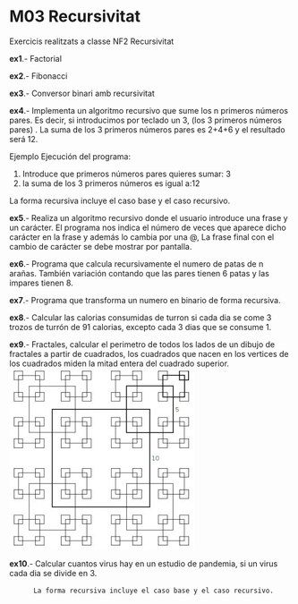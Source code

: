# M03 Recursivitat 

   Exercicis realitzats a classe NF2 Recursivitat
   
   **ex1**.- Factorial
   
   **ex2**.- Fibonacci
   
   **ex3**.- Conversor binari amb recursivitat
   
   **ex4**.- Implementa un algoritmo recursivo que sume los n primeros números pares. Es decir, si introducimos por teclado un 3, (los 3   primeros números pares) . La suma de los 3 primeros números pares es 2+4+6 y el resultado será 12.
   
Ejemplo Ejecución del programa:

1. Introduce que primeros números pares quieres sumar: 3
2. la suma de los 3 primeros números es igual a:12

La forma recursiva incluye el caso base y el caso recursivo.
   
   **ex5**.- Realiza un algoritmo recursivo donde el usuario introduce una frase y un carácter. El programa nos indica el número de  veces que aparece dicho carácter en la frase y además  lo cambia por una @, La frase final con el cambio de carácter se debe mostrar por pantalla.
   
   **ex6**.- Programa que calcula recursivamente el numero de patas de n arañas.  También variación contando que las pares tienen 6 patas y las impares tienen 8.
   
   **ex7**.- Programa que transforma un numero en binario de forma recursiva.
   
   **ex8**.- Calcular las calorias consumidas de turron si cada dia se come 3 trozos de turrón de 91 calorias, excepto cada 3 dias que se consume 1.
   
   **ex9**.- Fractales, calcular el perimetro de todos los lados de un dibujo de fractales a partir de cuadrados, los cuadrados que nacen en los vertices de los cuadrados miden la mitad entera del cuadrado superior.
   ![Fractales](https://github.com/mikibardaji/M03/blob/master/uf2nf2/fractales.JPG)
   
   **ex10**.- Calcular cuantos virus hay en un estudio de pandemia, si un virus cada dia se divide en 3.

          La forma recursiva incluye el caso base y el caso recursivo.
